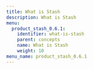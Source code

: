 ```yaml
---
title: What is Stash
description: What is Stash
menu:
  product_stash_0.6.1:
    identifier: what-is-stash
    parent: concepts
    name: What is Stash
    weight: 10
menu_name: product_stash_0.6.1
---
```


